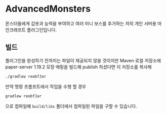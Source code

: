 # AdvancedMonsters

몬스터들에게 갑옷과 능력을 부여하고 여러 미니 보스를 추가하는 저의 개인 서버용 마인크래프트 플러그인입니다.

## 빌드

플러그인을 완성하기 전까지는 파일이 제공되지 않을 것이지만
Maven 로컬 저장소에 paper-server 1.19.2 모장 매핑을 빌드해 publish 하셨다면
이 저장소를 복사해 

    ./gradlew reobfJar

만약 명령 프롬프트에서 작업을 수행 할 경우

    gradlew reobfJar

으로 컴파일해 `build/libs` 폴더에서 컴파일된 파일을 구할 수 있습니다.




